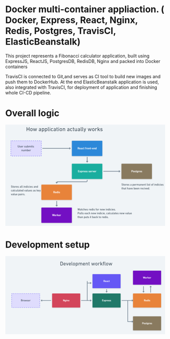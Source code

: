 # Docker multi-container appliaction. ( Docker, Express, React, Nginx, Redis, Postgres, TravisCI, ElasticBeanstalk)

This project represents a Fibonacci calculator application, built using ExpressJS, ReactJS, PostgresDB, RedisDB, Nginx and packed into Docker containers

TravisCI is connected to Git,and serves as CI tool to build new images and push them to DockerHub.
At the end ElasticBeanstalk application is used, also integrated with TravisCI, for deployment of application and finishing whole CI-CD pipeline.

# Overall logic
![image1](https://github.com/JaSamLudiMoskri/Docker-MultiContainerApp/blob/main/Screenshot%202021-11-21%20190614.png)

# Development setup
![image2](https://raw.githubusercontent.com/JaSamLudiMoskri/Docker-MultiContainerApp/main/Screenshot%202021-11-21%20192704.png)


